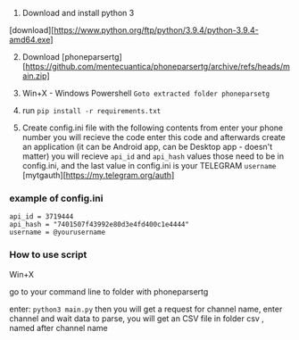 1. Download and install python 3 

[download][https://www.python.org/ftp/python/3.9.4/python-3.9.4-amd64.exe]

2. Download 
[phoneparsertg][https://github.com/mentecuantica/phoneparsertg/archive/refs/heads/main.zip]

2. Win+X - Windows Powershell
`Goto extracted folder phoneparsetg`

3. run `pip install -r requirements.txt`

4. Create config.ini file with the following contents from 
enter your phone number
you will recieve the code
enter this code
and afterwards create an application (it can be Android app, can be Desktop app - doesn't matter)
you will recieve `api_id` and `api_hash` values those need to be in config.ini, and the last value in config.ini is your TELEGRAM `username`
[mytgauth][https://my.telegram.org/auth]

### example of config.ini
```[main]
api_id = 3719444
api_hash = "7401507f43992e80d3e4fd400c1e4444"
username = @yourusername
```


### How to use script
Win+X

go to your command line to folder with phoneparsertg

enter: `python3 main.py`
then you will get a request for channel name, enter channel and wait data to parse, you will get an CSV file in folder csv , named after channel name
